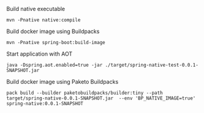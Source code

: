 Build native executable
```shell
mvn -Pnative native:compile
```

Build docker image using Buildpacks
```shell
mvn -Pnative spring-boot:build-image
```

Start application with AOT 
```shell
java -Dspring.aot.enabled=true -jar ./target/spring-native-test-0.0.1-SNAPSHOT.jar
```

Build docker image using Paketo Buildpacks
```shell 
pack build --builder paketobuildpacks/builder:tiny --path target/spring-native-0.0.1-SNAPSHOT.jar  --env 'BP_NATIVE_IMAGE=true' spring-native:0.0.1-SNAPSHOT
```